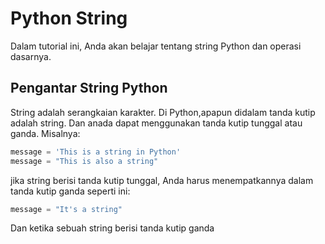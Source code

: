 # Python String
 Dalam tutorial ini, Anda akan belajar tentang string Python dan operasi dasarnya.

 ## Pengantar String Python
 String adalah serangkaian karakter. Di Python,apapun didalam tanda kutip adalah string. Dan anada dapat menggunakan tanda kutip tunggal atau ganda. Misalnya:
 ```python
message = 'This is a string in Python'
message = "This is also a string"
 ```
 jika string berisi tanda kutip tunggal, Anda harus menempatkannya dalam tanda kutip ganda seperti ini:
 ```python
message = "It's a string"
 ```
 Dan ketika sebuah string berisi tanda kutip ganda